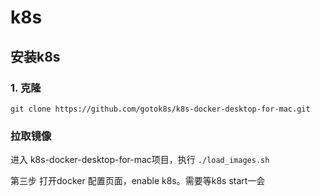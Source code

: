 # k8s

## 安装k8s

### 1. 克隆

`git clone https://github.com/gotok8s/k8s-docker-desktop-for-mac.git`

### 拉取镜像
进入 k8s-docker-desktop-for-mac项目，执行 `./load_images.sh`

第三步 打开docker 配置页面，enable k8s。需要等k8s start一会